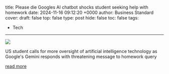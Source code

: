 title: Please die Googles AI chatbot shocks student seeking help with homework
date: 2024-11-16 09:12:20 +0000
author: Business Standard
cover: 
draft: false
top: false
type: post
hide: false
toc: false
tags:
  - Tech
---

![](https://bsmedia.business-standard.com/_media/bs/img/article/2024-10/08/thumb/featurecrop/600X300/1728377614-3554.JPG)

US student calls for more oversight of artificial intelligence technology as Google's Gemini responds with threatening message to homework query

[read more](https://www.business-standard.com/technology/tech-news/please-die-google-s-ai-chatbot-shocks-student-seeking-help-with-homework-124111600448_1.html)

